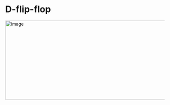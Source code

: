 # D-flip-flop
<img width="1060" height="251" alt="image" src="https://github.com/user-attachments/assets/dda32854-a6b2-4d7f-8373-021c8425609d" />
